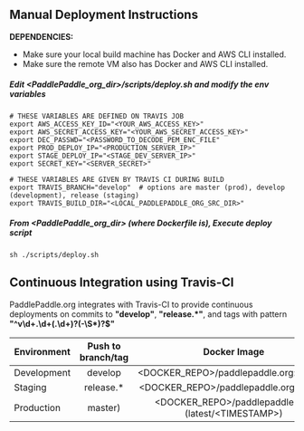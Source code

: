 ## Manual Deployment Instructions

**DEPENDENCIES:** 
* Make sure your local build machine has Docker and AWS CLI installed.  
* Make sure the remote VM also has Docker and AWS CLI installed.

##### Edit <PaddlePaddle_org_dir>/scripts/deploy.sh and modify the env variables

```
# THESE VARIABLES ARE DEFINED ON TRAVIS JOB
export AWS_ACCESS_KEY_ID="<YOUR_AWS_ACCESS_KEY>"
export AWS_SECRET_ACCESS_KEY="<YOUR_AWS_SECRET_ACCESS_KEY>"
export DEC_PASSWD="<PASSWORD_TO_DECODE_PEM_ENC_FILE"
export PROD_DEPLOY_IP="<PRODUCTION_SERVER_IP>"
export STAGE_DEPLOY_IP="<STAGE_DEV_SERVER_IP>"
export SECRET_KEY="<SERVER_SECRET>"

# THESE VARIABLES ARE GIVEN BY TRAVIS CI DURING BUILD
export TRAVIS_BRANCH="develop"  # options are master (prod), develop (development), release (staging)
export TRAVIS_BUILD_DIR="<LOCAL_PADDLEPADDLE_ORG_SRC_DIR>"
```

##### From <PaddlePaddle_org_dir> (where Dockerfile is), Execute deploy script

```
sh ./scripts/deploy.sh
```

## Continuous Integration using Travis-CI

PaddlePaddle.org integrates with Travis-CI to provide continuous deployments on commits to **"develop"**, **"release.\*"**, and tags with pattern **"^v\d+\.\d+(\.\d+)?(-\S\*)?$"**

| Environment | Push to branch/tag | Docker Image | Deploys to |
| ----------- |:------------------:|:------------:| ----------:|
Development | develop | <DOCKER_REPO>/paddlepaddle.org:develop | staging.paddlepaddle.org:82 |
Staging | release.\* | <DOCKER_REPO>/paddlepaddle.org:staging | staging.paddlepaddle.org:81 |
Production | master) | <DOCKER_REPO>/paddlepaddle.org:(latest/\<TIMESTAMP\>) | staging.paddlepaddle.org |
